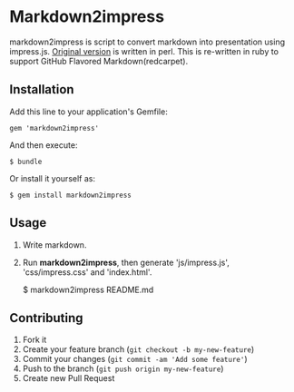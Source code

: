 # Markdown2impress

markdown2impress is script to convert markdown into presentation using impress.js.
[Original version](https://github.com/yoshiki/markdown2impress) is written in perl.
This is re-written in ruby to support GitHub Flavored Markdown(redcarpet).

## Installation

Add this line to your application's Gemfile:

    gem 'markdown2impress'

And then execute:

    $ bundle

Or install it yourself as:

    $ gem install markdown2impress

## Usage


1. Write markdown.
2. Run **markdown2impress**, then generate 'js/impress.js', 'css/impress.css' and 'index.html'.

    $ markdown2impress README.md

## Contributing

1. Fork it
2. Create your feature branch (`git checkout -b my-new-feature`)
3. Commit your changes (`git commit -am 'Add some feature'`)
4. Push to the branch (`git push origin my-new-feature`)
5. Create new Pull Request
